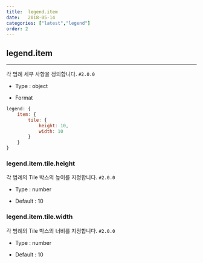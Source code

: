 ```yaml
---
title:  legend.item
date:   2018-05-14
categories: ["latest","legend"]
order: 2
---
```


## legend.item
---

각 범례 세부 사항을  정의합니다. `#2.0.0`

* Type : object

* Format
```javascript
legend: {
    item: {
        tile: {
            height: 10,
            width: 10
        }
    }
}
```

### legend.item.tile.height

각 범례의 Tile 박스의 높이를 지정합니다. `#2.0.0`

* Type : number

* Default : 10


### legend.item.tile.width

각 범례의 Tile 박스의 너비를 지정합니다. `#2.0.0`

* Type : number

* Default : 10
